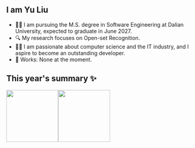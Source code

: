 ## I am Yu Liu
- 👨‍🎓 I am pursuing the M.S. degree in Software Engineering at Dalian University, expected to graduate in June 2027.
- 🔍️ My research focuses on Open-set Recognition.
- 👨‍💻 I am passionate about computer science and the IT industry, and I aspire to become an outstanding developer.
- 🏡 Works: None at the moment.
## This year's summary ✨
<img align="" height="137px" src="https://github-readme-stats.vercel.app/api?username=Yourheads&hide_title=true&hide_border=true&show_icons=true&include_all_commits=true&line_height=21&bg_color=0,EC6C6C,FFD479,FFFC79,73FA79&theme=graywhite&locale=cn" /><img align="" height="137px" src="https://github-readme-stats.vercel.app/api/top-langs/?username=Yourheads&hide_title=true&hide_border=true&layout=compact&bg_color=0,73FA79,73FDFF,D783FF&theme=graywhite&locale=cn" />

